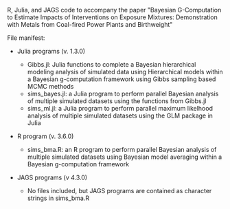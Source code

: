 R, Julia, and JAGS code to accompany the paper "Bayesian G-Computation to Estimate Impacts of Interventions on Exposure Mixtures: Demonstration with Metals from Coal-fired Power Plants and Birthweight"


File manifest:

- Julia programs (v. 1.3.0)
  - Gibbs.jl: Julia functions to complete a Bayesian hierarchical modeling analysis of simulated data using Hierarchical models within a Bayesian g-computation framework using Gibbs sampling based MCMC methods
  - sims_bayes.jl: a Julia program to perform parallel Bayesian analysis of multiple simulated datasets using the functions from Gibbs.jl
  -  sims_ml.jl: a Julia program to perform parallel maximum likelhood analysis of multiple simulated datasets using the GLM package in Julia


- R program (v. 3.6.0)
    - sims_bma.R: an R program to perform parallel Bayesian analysis of multiple simulated datasets using Bayesian model averaging within a Bayesian g-computation framework

- JAGS programs (v 4.3.0)
  - No files included, but JAGS programs are contained as character strings in sims_bma.R
